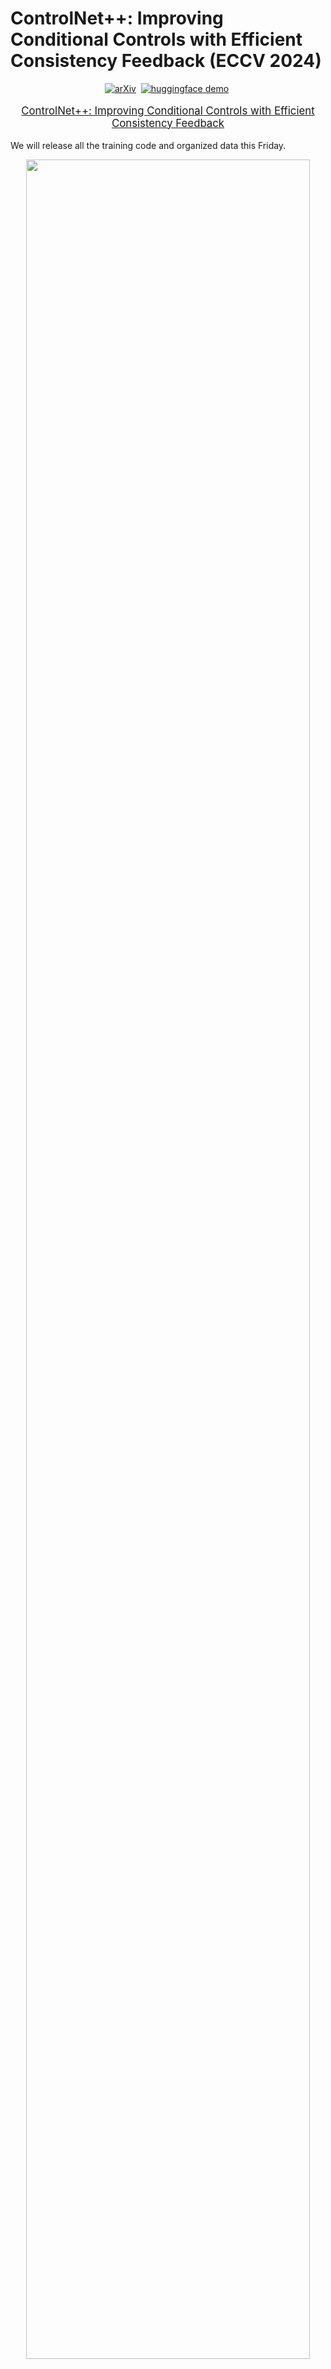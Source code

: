 # ControlNet++: Improving Conditional Controls with Efficient Consistency Feedback (ECCV 2024)

<div align="center">

[![arXiv](https://img.shields.io/badge/arXiv%20paper-2404.07987-b31b1b.svg)](https://arxiv.org/abs/2404.07987)&nbsp;
[![huggingface demo](https://img.shields.io/badge/%F0%9F%A4%97%20Spaces-ControlNet++-yellow)](https://huggingface.co/spaces/limingcv/ControlNet-Plus-Plus)&nbsp;

</div>
<p align="center" style="font-size: larger;">
  <a href="https://arxiv.org/abs/2404.07987">ControlNet++: Improving Conditional Controls with Efficient Consistency Feedback</a>

  We will release all the training code and organized data this Friday.
</p>

<p align="center">
<img src="images/github_imgs/teaser.png" width=95%>
<p>

<br>

## 🕹️ Try and Play with ControlNet++

We provide a [demo website](https://huggingface.co/spaces/limingcv/ControlNet-Plus-Plus) for you to play with our ControlNet++ models and generate images interactively. For local running, please run the following command:
```bash
git clone https://github.com/liming-ai/ControlNet_Plus_Plus.git
pip3 install -r requirements.txt
```

Please download the model weights and put them into each subset of `checkpoints`:
|   model    |HF weights🤗                                                                        |
|:----------:|:------------------------------------------------------------------------------------|
|  LineArt   | [model](https://huggingface.co/spaces/limingcv/ControlNet-Plus-Plus/resolve/main/checkpoints/lineart/controlnet/diffusion_pytorch_model.bin) |
|  Depth   |  [model](https://huggingface.co/spaces/limingcv/ControlNet-Plus-Plus/resolve/main/checkpoints/depth/controlnet/diffusion_pytorch_model.safetensors) |
|  Segmentation   | [model](https://huggingface.co/spaces/limingcv/ControlNet-Plus-Plus/resolve/main/checkpoints/seg/controlnet/diffusion_pytorch_model.safetensors) |
|  Hed (SoftEdge)   | [model](https://huggingface.co/spaces/limingcv/ControlNet-Plus-Plus/resolve/main/checkpoints/hed/controlnet/diffusion_pytorch_model.bin) |
| Canny | [model](https://huggingface.co/spaces/limingcv/ControlNet-Plus-Plus/resolve/main/checkpoints/canny/controlnet/diffusion_pytorch_model.safetensors) |

And then run:
```bash
python3 app.py
```


## What's new for ControlNet++?

### ✨ Cycle Consistency for Conditional Generation

We model image-based controllable generation as an image translation task from input conditional controls $c_v$ to output generated images $x'_0$. If we translate images from one domain to the other (condition $c_v$ → generated image $x'_0$ ), and back again (generated image $x'_0$ → condition $c_v'$ ) we should arrive where we started ($c_v$ = $c_v'$). Hence, we can directly optimize the cycle consistency loss for better controllability.

<p align="center">
<img src="https://liming-ai.github.io/ControlNet_Plus_Plus/static/images/cycle_consistency.png" width=95%>
<p>

### ✨ Directly Optimization for Controllability:
**(a)** Existing methods achieve implicit controllability by introducing imagebased conditional control $c_v$ into the denoising process of diffusion models, with the guidance of latent-space denoising loss. **(b)** We utilize discriminative reward models $D$ to explicitly optimize the controllability of $G$ via pixel-level cycle consistency loss.
<p align="center">
<img src="https://liming-ai.github.io/ControlNet_Plus_Plus/static/images/comparison.png" width=95%>
<p>

### ✨ Efficient Reward Strategy:
**(a)** Pipeline of default reward fine-tuning strategy. Reward fine-tuning requires sampling all the way to the full image. Such a method needs to keep all gradients for each timestep and the memory required is unbearable by current GPUs. **(b)** We add a small noise ($t ≤ t_{thre}$) to disturb the consistency between input images and conditions, then the single-step denoised image can be directly used for efficient reward fine-tuning.
<p align="center">
<img src="https://liming-ai.github.io/ControlNet_Plus_Plus/static/images/efficient_reward.png" width=95%>
<p>


### 🔥 Better Controllability Than Existing Methods (Qualitative Results):


<p align="center">
<img src="images/github_imgs/vis_comparison.png" width=95%>
<p>



### 🔥 Better Controllability Than Existing Methods (Quantitative Results):

<p align="center">
<img src="https://liming-ai.github.io/ControlNet_Plus_Plus/static/images/results.png" width=95%>
<p>

#### For a deep dive into our analyses, discussions, and evaluations, check out our [paper](https://arxiv.org/abs/2404.07987).

## License
This project is licensed under the MIT License - see the [LICENSE](LICENSE) file for details.


## Citation
If our work assists your research, feel free to give us a star ⭐ or cite us using:
```
@article{li2024controlnet,
    author  = {Ming Li, Taojiannan Yang, Huafeng Kuang, Jie Wu, Zhaoning Wang, Xuefeng Xiao, Chen Chen},
    title   = {ControlNet++: Improving Conditional Controls with Efficient Consistency Feedback},
    journal = {arXiv preprint arXiv:2404.07987},
    year    = {2024},
}
```
